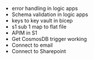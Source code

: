 * error handling in logic apps
* Schema validation in logic apps
* keys to key vault in bicep
* s1 sub 1 map to flat file
* APIM in S1
* Get CosmosDB trigger working
* Connect to email
* Connect to Sharepoint
